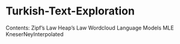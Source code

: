 # Turkish-Text-Exploration
 Contents:
    Zipf’s Law
    Heap’s Law
    Wordcloud
    Language Models 
        MLE
        KneserNeyInterpolated